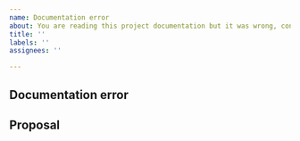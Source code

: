 ```yaml
---
name: Documentation error
about: You are reading this project documentation but it was wrong, confusing, something looks bad or could be better.
title: ''
labels: ''
assignees: ''

---
```


<!-- Thank you for helping!

     If you are looking for support, please check out our documentation or consider asking a question on our Discussions:
      * https://github.com/brunotacca/_CHANGEME_/discussions
      * https://github.com/brunotacca/_CHANGEME_/blob/main/docs/GET_STARTED.md
      * https://github.com/brunotacca/_CHANGEME_/blob/main/docs/SUPPORT.md

-->

## Documentation error

<!--
   Please link the exact documentation part (or parts) with errors
-->

## Proposal

<!--
     Briefly but precisely describe what you would like it to be, or how it should be.

     Consider sending a PR with your adjustments.
-->
